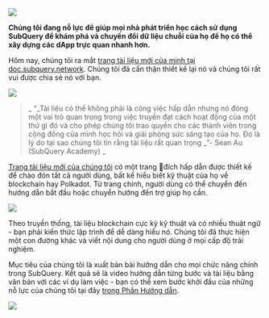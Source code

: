 ![](https://miro.medium.com/max/1400/1*g51P_PPoseNqEfCBgvpXXA.png)

**Chúng tôi đang nỗ lực để giúp mọi nhà phát triển học cách sử dụng SubQuery để khám phá và chuyển đổi dữ liệu chuỗi của họ để họ có thể xây dựng các dApp trực quan nhanh hơn.**

Hôm nay, chúng tôi ra mắt [trang tài liệu mới của mình tại doc.subquery.network](https://doc.subquery.network/). Chúng tôi đã cẩn thận thiết kế lại nó và chúng tôi rất vui được chia sẻ nó với bạn.

![](https://miro.medium.com/max/1200/1*snyFSjyQ9q116bmIcaVfsQ.gif)

> _ “_Tài liệu có thể không phải là công việc hấp dẫn nhưng nó đóng một vai trò quan trọng trong việc truyền đạt cách hoạt động của một thứ gì đó và cho phép chúng tôi trao quyền cho các thành viên trong cộng đồng của mình học hỏi và giải phóng sức sáng tạo của họ. Đó là lý do tại sao chúng tôi tin rằng tài liệu rất quan trọng _”- Sean Au (SubQuery Academy) _

[Trang tài liệu mới của chúng tôi](https://doc.subquery.network/) có một trang đích hấp dẫn được thiết kế để chào đón tất cả người dùng, bất kể hiểu biết kỹ thuật của họ về blockchain hay Polkadot. Từ trang chính, người dùng có thể chuyển đến hướng dẫn bắt đầu hoặc chuyển hướng đến trợ giúp họ cần.


![](https://miro.medium.com/max/1400/1*obZau98aya3Ohtc43DAuEw.png)

Theo truyền thống, tài liệu blockchain cực kỳ kỹ thuật và có nhiều thuật ngữ - bạn phải kiến thức lập trình để dễ dàng hiểu nó. Chúng tôi đã thực hiện một con đường khác và viết nội dung cho người dùng ở mọi cấp độ trải nghiệm.

Mục tiêu của chúng tôi là xuất bản bài hướng dẫn cho mọi chức năng chính trong SubQuery. Kết quả sẽ là video hướng dẫn từng bước và tài liệu bằng văn bản với các ví dụ làm việc - bạn có thể xem bước khởi đầu của những nỗ lực của chúng tôi tại đây [trong Phần Hướng dẫn](https://doc.subquery.network/tutorials_examples/howto.html).

![](https://miro.medium.com/max/1200/1*nxy4aDTaQ0EMGudm0QW09g.gif)